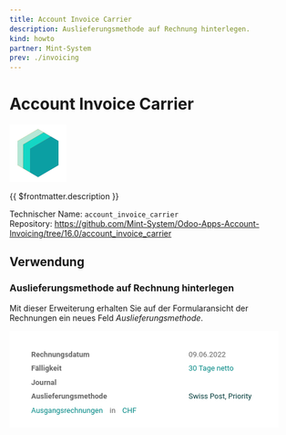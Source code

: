 ```yaml
---
title: Account Invoice Carrier
description: Auslieferungsmethode auf Rechnung hinterlegen.
kind: howto
partner: Mint-System
prev: ./invoicing
---
```

# Account Invoice Carrier

![icon_oms_box](attachments/icons_odoo_mint_system.png)

{{ $frontmatter.description }}

Technischer Name: `account_invoice_carrier`\
Repository: <https://github.com/Mint-System/Odoo-Apps-Account-Invoicing/tree/16.0/account_invoice_carrier>

## Verwendung

### Auslieferungsmethode auf Rechnung hinterlegen

Mit dieser Erweiterung erhalten Sie auf der Formularansicht der Rechnungen ein neues Feld *Auslieferungsmethode*.

![](attachments/Account%20Invoice%20Carrier.png)
